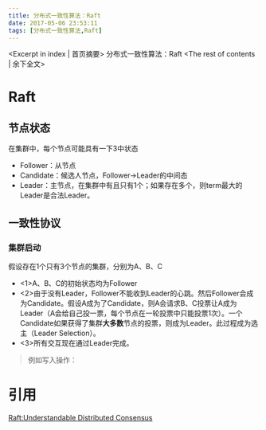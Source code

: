 ```yaml
---
title: 分布式一致性算法：Raft
date: 2017-05-06 23:53:11
tags: [分布式一致性算法,Raft]
---
```

<Excerpt in index | 首页摘要>
分布式一致性算法：Raft<!-- more -->
<The rest of contents | 余下全文>
# Raft
## 节点状态
在集群中，每个节点可能具有一下3中状态
- Follower：从节点
- Candidate：候选人节点，Follower->Leader的中间态
- Leader：主节点，在集群中有且只有1个；如果存在多个，则term最大的Leader是合法Leader。
## 一致性协议
### 集群启动
假设存在1个只有3个节点的集群，分别为A、B、C
- <1>A、B、C的初始状态均为Follower
- <2>由于没有Leader，Follower不能收到Leader的心跳。然后Follower会成为Candidate。假设A成为了Candidate，则A会请求B、C投票让A成为Leader（A会给自己投一票，每个节点在一轮投票中只能投票1次）。一个Candidate如果获得了集群**大多数**节点的投票，则成为Leader。此过程成为选主（Leader Selection）。
- <3>所有交互现在通过Leader完成。
> 例如写入操作：

# 引用
[Raft:Understandable Distributed Consensus](http://thesecretlivesofdata.com/raft/)
